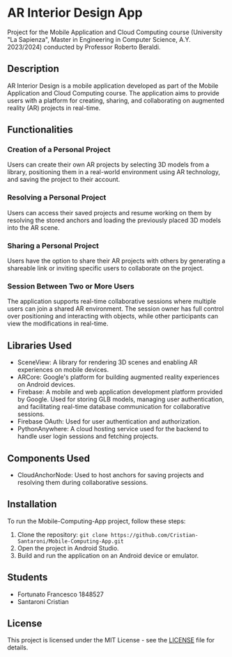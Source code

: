 # AR Interior Design App

Project for the Mobile Application and Cloud Computing course (University "La Sapienza", Master in Engineering in Computer Science, A.Y. 2023/2024) conducted by Professor Roberto Beraldi.

## Description

AR Interior Design is a mobile application developed as part of the Mobile Application and Cloud Computing course. The application aims to provide users with a platform for creating, sharing, and collaborating on augmented reality (AR) projects in real-time.

## Functionalities

### Creation of a Personal Project

Users can create their own AR projects by selecting 3D models from a library, positioning them in a real-world environment using AR technology, and saving the project to their account.

### Resolving a Personal Project

Users can access their saved projects and resume working on them by resolving the stored anchors and loading the previously placed 3D models into the AR scene.

### Sharing a Personal Project

Users have the option to share their AR projects with others by generating a shareable link or inviting specific users to collaborate on the project.

### Session Between Two or More Users

The application supports real-time collaborative sessions where multiple users can join a shared AR environment. The session owner has full control over positioning and interacting with objects, while other participants can view the modifications in real-time.

## Libraries Used

- SceneView: A library for rendering 3D scenes and enabling AR experiences on mobile devices.
- ARCore: Google's platform for building augmented reality experiences on Android devices.
- Firebase: A mobile and web application development platform provided by Google. Used for storing GLB models, managing user authentication, and facilitating real-time database communication for collaborative sessions.
- Firebase OAuth: Used for user authentication and authorization.
- PythonAnywhere: A cloud hosting service used for the backend to handle user login sessions and fetching projects.

## Components Used

- CloudAnchorNode: Used to host anchors for saving projects and resolving them during collaborative sessions.

## Installation

To run the Mobile-Computing-App project, follow these steps:

1. Clone the repository: `git clone https://github.com/Cristian-Santaroni/Mobile-Computing-App.git`
2. Open the project in Android Studio.
3. Build and run the application on an Android device or emulator.

## Students

- Fortunato Francesco 1848527
- Santaroni Cristian 

## License

This project is licensed under the MIT License - see the [LICENSE](LICENSE) file for details.

